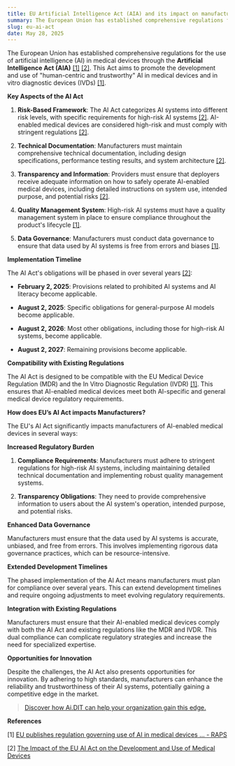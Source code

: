 ```yaml
---
title: EU Artificial Intelligence Act (AIA) and its impact on manufacturers
summary: The European Union has established comprehensive regulations for the use of artificial intelligence (AI) in medical devices through the Artificial Intelligence Act (AIA). This Act aims to promote the development and use of "human-centric and trustworthy" AI in medical devices and in vitro diagnostic devices (IVDs).
slug: eu-ai-act
date: May 28, 2025
---
```


The European Union has established comprehensive regulations for the use of artificial intelligence (AI) in medical devices through the **Artificial Intelligence Act (AIA)** [\[1\]](https://www.raps.org/news-and-articles/news-articles/2024/7/eu-publishes-regulation-governing-use-of-ai-in-med) [\[2\]](https://www.hunton.com/insights/legal/the-impact-of-the-eu-ai-act-on-the-development-and-use-of-medical-devices). This Act aims to promote the development and use of "human-centric and trustworthy" AI in medical devices and in vitro diagnostic devices (IVDs) [\[1\]](https://www.raps.org/news-and-articles/news-articles/2024/7/eu-publishes-regulation-governing-use-of-ai-in-med).

**Key Aspects of the AI Act**

1. **Risk-Based Framework**: The AI Act categorizes AI systems into different risk levels, with specific requirements for high-risk AI systems [\[2\]](https://www.hunton.com/insights/legal/the-impact-of-the-eu-ai-act-on-the-development-and-use-of-medical-devices). AI-enabled medical devices are considered high-risk and must comply with stringent regulations [\[2\]](https://www.hunton.com/insights/legal/the-impact-of-the-eu-ai-act-on-the-development-and-use-of-medical-devices).

2. **Technical Documentation**: Manufacturers must maintain comprehensive technical documentation, including design specifications, performance testing results, and system architecture [\[2\]](https://www.hunton.com/insights/legal/the-impact-of-the-eu-ai-act-on-the-development-and-use-of-medical-devices).

3. **Transparency and Information**: Providers must ensure that deployers receive adequate information on how to safely operate AI-enabled medical devices, including detailed instructions on system use, intended purpose, and potential risks [\[2\]](https://www.hunton.com/insights/legal/the-impact-of-the-eu-ai-act-on-the-development-and-use-of-medical-devices).

4. **Quality Management System**: High-risk AI systems must have a quality management system in place to ensure compliance throughout the product's lifecycle [\[1\]](https://www.raps.org/news-and-articles/news-articles/2024/7/eu-publishes-regulation-governing-use-of-ai-in-med).

5. **Data Governance**: Manufacturers must conduct data governance to ensure that data used by AI systems is free from errors and biases [\[1\]](https://www.raps.org/news-and-articles/news-articles/2024/7/eu-publishes-regulation-governing-use-of-ai-in-med).

**Implementation Timeline**

The AI Act's obligations will be phased in over several years [\[2\]](https://www.hunton.com/insights/legal/the-impact-of-the-eu-ai-act-on-the-development-and-use-of-medical-devices):

- **February 2, 2025**: Provisions related to prohibited AI systems and AI literacy become applicable.

- **August 2, 2025**: Specific obligations for general-purpose AI models become applicable.

- **August 2, 2026**: Most other obligations, including those for high-risk AI systems, become applicable.

- **August 2, 2027**: Remaining provisions become applicable.

**Compatibility with Existing Regulations**

The AI Act is designed to be compatible with the EU Medical Device Regulation (MDR) and the In Vitro Diagnostic Regulation (IVDR) [\[1\]](https://www.raps.org/news-and-articles/news-articles/2024/7/eu-publishes-regulation-governing-use-of-ai-in-med). This ensures that AI-enabled medical devices meet both AI-specific and general medical device regulatory requirements.

**How does EU’s AI Act impacts Manufacturers?**

The EU's AI Act significantly impacts manufacturers of AI-enabled medical devices in several ways:

**Increased Regulatory Burden**

1. **Compliance Requirements**: Manufacturers must adhere to stringent regulations for high-risk AI systems, including maintaining detailed technical documentation and implementing robust quality management systems.

2. **Transparency Obligations**: They need to provide comprehensive information to users about the AI system's operation, intended purpose, and potential risks.

**Enhanced Data Governance**

Manufacturers must ensure that the data used by AI systems is accurate, unbiased, and free from errors. This involves implementing rigorous data governance practices, which can be resource-intensive.

**Extended Development Timelines**

The phased implementation of the AI Act means manufacturers must plan for compliance over several years. This can extend development timelines and require ongoing adjustments to meet evolving regulatory requirements.

**Integration with Existing Regulations**

Manufacturers must ensure that their AI-enabled medical devices comply with both the AI Act and existing regulations like the MDR and IVDR. This dual compliance can complicate regulatory strategies and increase the need for specialized expertise.

**Opportunities for Innovation**

Despite the challenges, the AI Act also presents opportunities for innovation. By adhering to high standards, manufacturers can enhance the reliability and trustworthiness of their AI systems, potentially gaining a competitive edge in the market.

> [Discover how Ai.DIT can help your organization gain this edge.](/#demo)

**References**

\[1\] [EU publishes regulation governing use of AI in medical devices ... \- RAPS](https://www.raps.org/news-and-articles/news-articles/2024/7/eu-publishes-regulation-governing-use-of-ai-in-med)

\[2\] [The Impact of the EU AI Act on the Development and Use of Medical Devices](https://www.hunton.com/insights/legal/the-impact-of-the-eu-ai-act-on-the-development-and-use-of-medical-devices)
